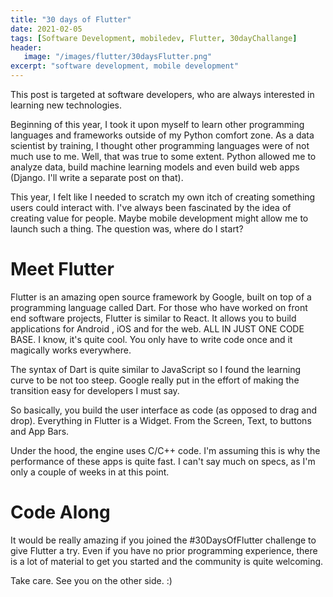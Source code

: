 ```yaml
---
title: "30 days of Flutter"
date: 2021-02-05
tags: [Software Development, mobiledev, Flutter, 30dayChallange]
header:
   image: "/images/flutter/30daysFlutter.png"
excerpt: "software development, mobile development"
---
```

 
This post is targeted at software developers, who are always interested in learning new technologies.
 
Beginning of this year, I took it upon myself to learn other programming languages and frameworks outside of my Python comfort zone. As a data scientist by training, I thought other programming languages were of not much use to me. Well, that was true to some extent. Python allowed me to analyze data, build machine learning models and even build web apps (Django. I'll write a separate post on that).
 
This year, I felt like I needed to scratch my own itch of creating something users could interact with. I've always been fascinated by the idea of creating value for people. Maybe mobile development might allow me to launch such a thing. The question was, where do I start?
 
# Meet Flutter
Flutter is an amazing open source framework by Google, built on top of a programming language called Dart. For those who have worked on front end software projects, Flutter is similar to React. It allows you to build applications for Android , iOS and for the web. ALL IN JUST ONE CODE BASE. I know, it's quite cool. You only have to write code once and it magically works everywhere.
 
The syntax of Dart is quite similar to JavaScript so I found the learning curve to be not too steep. Google really put in the effort of making the transition easy for developers I must say.
 
So basically, you build the user interface as code (as opposed to drag and drop). Everything in Flutter is a Widget. From the Screen, Text, to buttons and App Bars.
 
Under the hood, the engine uses C/C++ code. I'm assuming this is why the performance of these apps is quite fast. I can't say much on specs, as I'm only a couple of weeks in at this point.
 
# Code Along
It would be really amazing if you joined the #30DaysOfFlutter challenge to give Flutter a try. Even if you have no prior programming experience, there is a lot of material to get you started and the community is quite welcoming.
 
Take care. See you on the other side. :)

